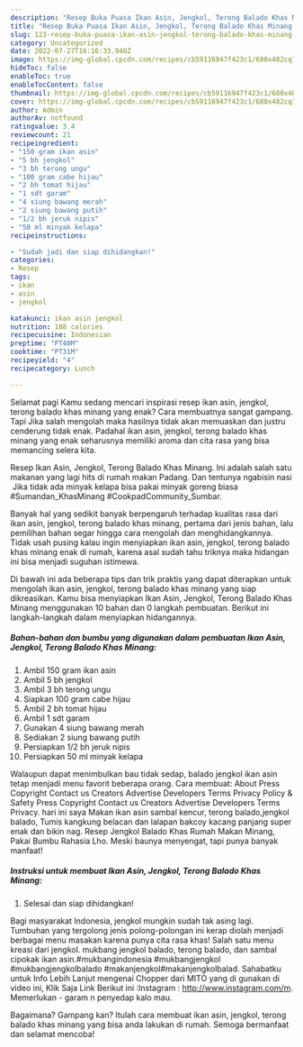 ```yaml
---
description: "Resep Buka Puasa Ikan Asin, Jengkol, Terong Balado Khas Minang, Sempurna"
title: "Resep Buka Puasa Ikan Asin, Jengkol, Terong Balado Khas Minang, Sempurna"
slug: 123-resep-buka-puasa-ikan-asin-jengkol-terong-balado-khas-minang-sempurna
category: Uncategorized
date: 2022-07-27T16:16:33.940Z
image: https://img-global.cpcdn.com/recipes/cb59116947f423c1/680x482cq70/ikan-asin-jengkol-terong-balado-khas-minang-foto-resep-utama.jpg
hideToc: false
enableToc: true
enableTocContent: false
thumbnail: https://img-global.cpcdn.com/recipes/cb59116947f423c1/680x482cq70/ikan-asin-jengkol-terong-balado-khas-minang-foto-resep-utama.jpg
cover: https://img-global.cpcdn.com/recipes/cb59116947f423c1/680x482cq70/ikan-asin-jengkol-terong-balado-khas-minang-foto-resep-utama.jpg
author: Admin
authorAv: notfound
ratingvalue: 3.4
reviewcount: 21
recipeingredient:
- "150 gram ikan asin"
- "5 bh jengkol"
- "3 bh terong ungu"
- "100 gram cabe hijau"
- "2 bh tomat hijau"
- "1 sdt garam"
- "4 siung bawang merah"
- "2 siung bawang putih"
- "1/2 bh jeruk nipis"
- "50 ml minyak kelapa"
recipeinstructions:

- "Sudah jadi dan siap dihidangkan!"
categories:
- Resep
tags:
- ikan
- asin
- jengkol

katakunci: ikan asin jengkol 
nutrition: 188 calories
recipecuisine: Indonesian
preptime: "PT40M"
cooktime: "PT31M"
recipeyield: "4"
recipecategory: Lunch

---
```



Selamat pagi Kamu sedang mencari inspirasi resep ikan asin, jengkol, terong balado khas minang yang enak? Cara membuatnya sangat gampang. Tapi Jika salah mengolah maka hasilnya tidak akan memuaskan dan justru cenderung tidak enak. Padahal ikan asin, jengkol, terong balado khas minang yang enak seharusnya memiliki aroma dan cita rasa yang bisa memancing selera kita.


Resep Ikan Asin, Jengkol, Terong Balado Khas Minang. Ini adalah salah satu makanan yang lagi hits di rumah makan Padang. Dan tentunya ngabisin nasi ️ Jika tidak ada minyak kelapa bisa pakai minyak goreng biasa #Sumandan_KhasMinang #CookpadCommunity_Sumbar.

Banyak hal yang sedikit banyak berpengaruh terhadap kualitas rasa dari ikan asin, jengkol, terong balado khas minang, pertama dari jenis bahan, lalu pemilihan bahan segar hingga cara mengolah dan menghidangkannya. Tidak usah pusing kalau ingin menyiapkan ikan asin, jengkol, terong balado khas minang enak di rumah, karena asal sudah tahu triknya maka hidangan ini bisa menjadi suguhan istimewa.


Di bawah ini ada beberapa tips dan trik praktis yang dapat diterapkan untuk mengolah ikan asin, jengkol, terong balado khas minang yang siap dikreasikan. Kamu bisa menyiapkan Ikan Asin, Jengkol, Terong Balado Khas Minang menggunakan 10 bahan dan 0 langkah pembuatan. Berikut ini langkah-langkah dalam menyiapkan hidangannya.

<!--inarticleads1-->

##### Bahan-bahan dan bumbu yang digunakan dalam pembuatan Ikan Asin, Jengkol, Terong Balado Khas Minang:

1. Ambil 150 gram ikan asin
1. Ambil 5 bh jengkol
1. Ambil 3 bh terong ungu
1. Siapkan 100 gram cabe hijau
1. Ambil 2 bh tomat hijau
1. Ambil 1 sdt garam
1. Gunakan 4 siung bawang merah
1. Sediakan 2 siung bawang putih
1. Persiapkan 1/2 bh jeruk nipis
1. Persiapkan 50 ml minyak kelapa


Walaupun dapat menimbulkan bau tidak sedap, balado jengkol ikan asin tetap menjadi menu favorit beberapa orang. Cara membuat: About Press Copyright Contact us Creators Advertise Developers Terms Privacy Policy &amp; Safety Press Copyright Contact us Creators Advertise Developers Terms Privacy. hari ini saya Makan ikan asin sambal kencur, terong balado,jengkol balado, Tumis kangkung belacan dan lalapan bakcoy kacang panjang super enak dan bikin nag. Resep Jengkol Balado Khas Rumah Makan Minang, Pakai Bumbu Rahasia Lho. Meski baunya menyengat, tapi punya banyak manfaat! 

<!--inarticleads2-->

##### Instruksi untuk membuat Ikan Asin, Jengkol, Terong Balado Khas Minang:


1. Selesai dan siap dihidangkan!

Bagi masyarakat Indonesia, jengkol mungkin sudah tak asing lagi. Tumbuhan yang tergolong jenis polong-polongan ini kerap diolah menjadi berbagai menu masakan karena punya cita rasa khas! Salah satu menu kreasi dari jengkol. mukbang jengkol balado, terong balado, dan sambal cipokak ikan asin.#mukbangindonesia #mukbangjengkol #mukbangjengkolbalado #makanjengkol#makanjengkolbalad. Sahabatku untuk Info Lebih Lanjut mengenai Chopper dari MITO yang di gunakan di video ini, Klik Saja Link Berikut ini :Instagram : http://www.instagram.com/m. Memerlukan - garam n penyedap kalo mau. 

Bagaimana? Gampang kan? Itulah cara membuat ikan asin, jengkol, terong balado khas minang yang bisa anda lakukan di rumah. Semoga bermanfaat dan selamat mencoba!
